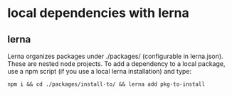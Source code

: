 # local dependencies with lerna

## lerna
Lerna organizes packages under ./packages/ (configurable in lerna.json). These are nested node projects. To add a dependency to a local package, use a npm script (if you use a local lerna installation) and type:

``` npm i && cd ./packages/install-to/ && lerna add pkg-to-install ```
